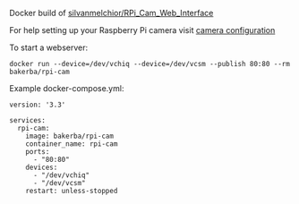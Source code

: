 Docker build of [silvanmelchior/RPi_Cam_Web_Interface](https://github.com/silvanmelchior/RPi_Cam_Web_Interface)

For help setting up your Raspberry Pi camera visit [camera configuration](https://www.raspberrypi.org/documentation/configuration/camera.md)

To start a webserver:

`docker run --device=/dev/vchiq --device=/dev/vcsm --publish 80:80 --rm bakerba/rpi-cam`
 
Example docker-compose.yml:

```
version: '3.3'

services:
  rpi-cam:
    image: bakerba/rpi-cam
    container_name: rpi-cam
    ports:
      - "80:80"
    devices:
      - "/dev/vchiq"
      - "/dev/vcsm"
    restart: unless-stopped
```
